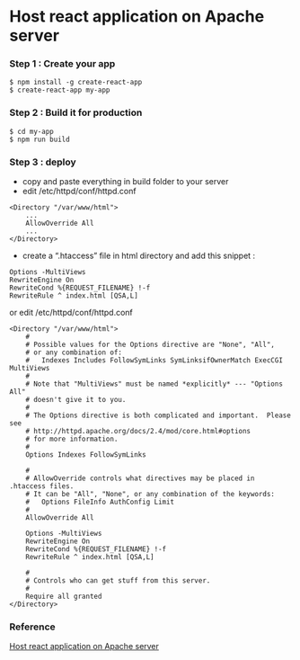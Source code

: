 # Host react application on Apache server

### Step 1 : Create your app

```
$ npm install -g create-react-app 
$ create-react-app my-app
```

### Step 2 : Build it for production

```
$ cd my-app
$ npm run build
```

### Step 3 : deploy

- copy and paste everything in build folder to your server
- edit /etc/httpd/conf/httpd.conf 

```
<Directory "/var/www/html">
    ...
    AllowOverride All
    ...
</Directory>
```

- create a “.htaccess” file in html directory and add this snippet :

```
Options -MultiViews
RewriteEngine On
RewriteCond %{REQUEST_FILENAME} !-f
RewriteRule ^ index.html [QSA,L]
```
or edit /etc/httpd/conf/httpd.conf

```
<Directory "/var/www/html">
    #
    # Possible values for the Options directive are "None", "All",
    # or any combination of:
    #   Indexes Includes FollowSymLinks SymLinksifOwnerMatch ExecCGI MultiViews
    #
    # Note that "MultiViews" must be named *explicitly* --- "Options All"
    # doesn't give it to you.
    #
    # The Options directive is both complicated and important.  Please see
    # http://httpd.apache.org/docs/2.4/mod/core.html#options
    # for more information.
    #
    Options Indexes FollowSymLinks

    #
    # AllowOverride controls what directives may be placed in .htaccess files.
    # It can be "All", "None", or any combination of the keywords:
    #   Options FileInfo AuthConfig Limit
    #
    AllowOverride All

    Options -MultiViews
    RewriteEngine On
    RewriteCond %{REQUEST_FILENAME} !-f
    RewriteRule ^ index.html [QSA,L]

    #
    # Controls who can get stuff from this server.
    #
    Require all granted
</Directory>
```


### Reference

[Host react application on Apache server](https://medium.com/@kayode.adechinan/host-react-application-on-apache-server-90c803241483)